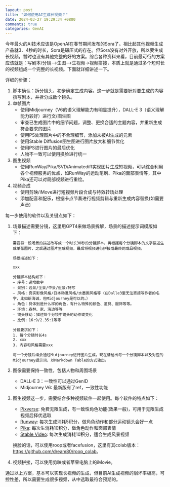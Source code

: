 ```yaml
---
layout: post
title: "如何使用AI生成长视频？"
date: 2024-03-27 19:29:34 +0800
comments: true
categories: GenAI
---
```


今年最火的AI技术应该是OpenAI在春节期间发布的Sora了。相比起其他视频生成产品就3、4秒的时长，Sora是碾压式的存在。但Sora没有对外开放，所以要生成长视频，暂时也没有其他完整的好的方案。综合各种资料来看，目前最可行的方案应该就是：写剧本/分镜——>生图——>生视频->视频拼接，本质上就是通过多个短时长的视频组成一个完整的长视频。下面就详细讲述一下。

<!-- more -->

详细的步骤：

1. 脚本确认：拆分镜头，初步确定生成内容。这一步就是需要针对要生成的内容撰写剧本，并拆分成数个镜头。
2. 单帧图片
    - 使用Midjourney（V6的语义理解能力有明显提升），DALL-E 3（语义理解能力较好）进行文/图生图
    - 审查已生成图片中的细节问题，调整、更换合适的主题内容，并重新生成符合要求的图片
    - 使用PS处理图片中的不合理细节，添加未被AI生成的元素
    - 使用Stable Diffusion图生图进行图片放大和细节优化
    - 使用PS进行图片的最后优化
    - 人物不一致可以使用换脸进行统一
3. 图生视频
    - 使用RunWay/Pika/SVD/Animatediff实现图片生成短视频，可以综合利用各个视频服务的优点，如RunWay的运动笔刷、Pika的面部表情等，其中Pika还可以对局部视频进行重绘。
4. 视频合成
    - 使用剪映/iMove进行短视频片段合成与特效转场处理
    - 添加配音和配乐，根据卡点节奏进行视频剪辑与重新生成内容替换(如需要声音)

每一步使用的软件以及关键点如下：

1. 场景描述需要分镜，这里用GPT4来做场景拆解，场景的描述提示词模版如下：

    ```
    需要将一段场景的描述改写成一个时长30秒的分镜脚本，再根据每个分镜脚本的文字描述生成单张图片，之后通过图片生成视频，最后将视频进行拼接成最终的成品视频。

    场景描述如下：

    xxx

    分镜脚本结构如下：
    ‒ 序号：递增数字 
    ‒ 景别：远景/全景/中景/近景/特写 
    ‒ 风格：真实影像风格/日本动漫风格/水墨画风格等（在Dalle3里无法直接写作者的名字，比如新海诚，但Midjourney是可以的。） 
    ‒ 角色：具体到是什么样的角色，有什么特殊的颜色、道具、服饰等等。 
    ‒ 环境：森林、家、海边等等 
    ‒ 镜头移动：描述每个分镜中镜头的动作或变化 
    ‒ 比例：16:9/2.35:1等等

    分镜要求如下：
    1. 每个分镜时长4s
    2. xxx
    3. 内容和风格需要xxx

    每一个分镜后续会通过Midjourney进行图片生成。现在请给出每一个分镜脚本以及对应的Midjourney提示词，以Markdown Table的方式输出。
    ```
2. 图像需要保持一致性，包括人物和周围场景
    - DALL-E 3：一致性可以通过GenID
    - Midjourney V6: 最新版有了ref，一致性功能

3. 图生视频这一步，需要结合多种视频软件一起使用。每个软件的特点如下：
    - [Pixverse](https://pixverse.ai/): 免费无限生成，有一致性角色功能(效果一般)，可用于无限生成视频后择优选取
    - [Runway](https://app.runwayml.com/): 每次生成消耗5积分，做角色动作和部分运动镜头会好一点
    - [Pika](https://pika.art/): 每次生消耗10积分，做角色动作和面部表情
    - [Stable Video](https://www.stablevideo.com): 每次生成消耗10积分，适合生成风景视频

    换脸的话，可以使用roop或者facefusion，这里有其colab版本：<https://github.com/dream80/roop_colab>。

4. 视频拼接，可以使用剪映或者苹果电脑上的iMovie。

通过以上方案，基本可以实现长视频的生成，但目前AI生成视频的崩坏率极高，可控性差，所以需要生成很多视频，从中选取最符合预期的。